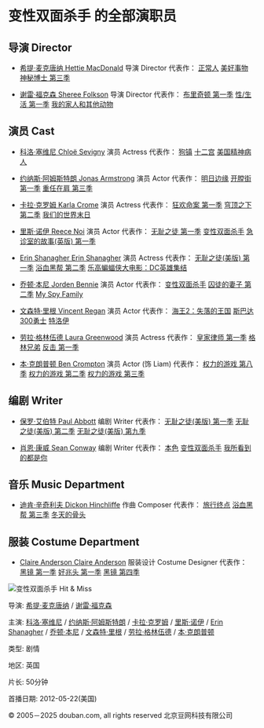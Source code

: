 # 变性双面杀手 的全部演职员

## 导演 Director

- [希提·麦克唐纳 Hettie MacDonald](https://www.douban.com/personage/27488166/ "希提·麦克唐纳 Hettie MacDonald") 导演 Director 代表作： [正常人](https://movie.douban.com/subject/33477335/ "正常人") [美好事物](https://movie.douban.com/subject/1300426/ "美好事物") [神秘博士 第三季](https://movie.douban.com/subject/3691183/ "神秘博士")
    
- [谢雷·福克森 Sheree Folkson](https://www.douban.com/personage/27512232/ "谢雷·福克森 Sheree Folkson") 导演 Director 代表作： [布里奇顿 第一季](https://movie.douban.com/subject/33405285/ "布里奇顿") [性/生活 第一季](https://movie.douban.com/subject/34801172/ "性/生活") [我的家人和其他动物](https://movie.douban.com/subject/1862913/ "我的家人和其他动物")
    

## 演员 Cast

- [科洛·塞维尼 Chloë Sevigny](https://www.douban.com/personage/27246287/ "科洛·塞维尼 Chloë Sevigny") 演员 Actress 代表作： [狗镇](https://movie.douban.com/subject/1298759/ "狗镇") [十二宫](https://movie.douban.com/subject/1781126/ "十二宫") [美国精神病人](https://movie.douban.com/subject/1301715/ "美国精神病人")
    
- [约纳斯·阿姆斯特朗 Jonas Armstrong](https://www.douban.com/personage/27219656/ "约纳斯·阿姆斯特朗 Jonas Armstrong") 演员 Actor 代表作： [明日边缘](https://movie.douban.com/subject/4746257/ "明日边缘") [开膛街 第一季](https://movie.douban.com/subject/10441623/ "开膛街") [重任在肩 第三季](https://movie.douban.com/subject/26742620/ "重任在肩")
    
- [卡拉·克罗姆 Karla Crome](https://www.douban.com/personage/27565695/ "卡拉·克罗姆 Karla Crome") 演员 Actress 代表作： [狂欢命案 第一季](https://movie.douban.com/subject/26313808/ "狂欢命案") [穹顶之下 第二季](https://movie.douban.com/subject/24876475/ "穹顶之下") [我们的世界末日](https://movie.douban.com/subject/26308527/ "我们的世界末日")
    
- [里斯·诺伊 Reece Noi](https://www.douban.com/personage/27340346/ "里斯·诺伊 Reece Noi") 演员 Actor 代表作： [无耻之徒 第一季](https://movie.douban.com/subject/1474087/ "无耻之徒") [变性双面杀手](https://movie.douban.com/subject/10750643/ "变性双面杀手") [急诊室的故事(英版) 第一季](https://movie.douban.com/subject/20450913/ "急诊室的故事(英版)")
    
- [Erin Shanagher Erin Shanagher](https://www.douban.com/personage/27565694/ "Erin Shanagher Erin Shanagher") 演员 Actress 代表作： [无耻之徒(美版) 第一季](https://movie.douban.com/subject/4729738/ "无耻之徒(美版)") [浴血黑帮 第二季](https://movie.douban.com/subject/25754843/ "浴血黑帮") [乐高蝙蝠侠大电影：DC英雄集结](https://movie.douban.com/subject/21349175/ "乐高蝙蝠侠大电影：DC英雄集结")
    
- [乔顿·本尼 Jorden Bennie](https://www.douban.com/personage/27491613/ "乔顿·本尼 Jorden Bennie") 演员 Actor 代表作： [变性双面杀手](https://movie.douban.com/subject/10750643/ "变性双面杀手") [囚徒的妻子 第二季](https://movie.douban.com/subject/22993884/ "囚徒的妻子") [My Spy Family](https://movie.douban.com/subject/5186329/ "My")
    
- [文森特·里根 Vincent Regan](https://www.douban.com/personage/27250768/ "文森特·里根 Vincent Regan") 演员 Actor 代表作： [海王2：失落的王国](https://movie.douban.com/subject/30444942/ "海王2：失落的王国") [斯巴达300勇士](https://movie.douban.com/subject/1853176/ "斯巴达300勇士") [特洛伊](https://movie.douban.com/subject/1308751/ "特洛伊")
    
- [劳拉·格林伍德 Laura Greenwood](https://www.douban.com/personage/27493290/ "劳拉·格林伍德 Laura Greenwood") 演员 Actress 代表作： [皇家律师 第一季](https://movie.douban.com/subject/5919662/ "皇家律师") [格林兄弟](https://movie.douban.com/subject/1309053/ "格林兄弟") [反击 第一季](https://movie.douban.com/subject/2367948/ "反击")
    
- [本·克朗普顿 Ben Crompton](https://www.douban.com/personage/27493456/ "本·克朗普顿 Ben Crompton") 演员 Actor (饰 Liam) 代表作： [权力的游戏 第八季](https://movie.douban.com/subject/26584183/ "权力的游戏") [权力的游戏 第二季](https://movie.douban.com/subject/6558062/ "权力的游戏") [权力的游戏 第三季](https://movie.douban.com/subject/10590706/ "权力的游戏")
    

## 编剧 Writer

- [保罗·艾伯特 Paul Abbott](https://www.douban.com/personage/27261626/ "保罗·艾伯特 Paul Abbott") 编剧 Writer 代表作： [无耻之徒(美版) 第一季](https://movie.douban.com/subject/4729738/ "无耻之徒(美版)") [无耻之徒(美版) 第二季](https://movie.douban.com/subject/6727679/ "无耻之徒(美版)") [无耻之徒(美版) 第九季](https://movie.douban.com/subject/27194302/ "无耻之徒(美版)")
    
- [肖恩·康威 Sean Conway](https://www.douban.com/personage/27565997/ "肖恩·康威 Sean Conway") 编剧 Writer 代表作： [本色](https://movie.douban.com/subject/30471495/ "本色") [变性双面杀手](https://movie.douban.com/subject/10750643/ "变性双面杀手") [我所看到的都是你](https://movie.douban.com/subject/26333300/ "我所看到的都是你")
    

## 音乐 Music Department

- [迪肯·辛奇利夫 Dickon Hinchliffe](https://www.douban.com/personage/35115238/ "迪肯·辛奇利夫 Dickon Hinchliffe") 作曲 Composer 代表作： [旅行终点](https://movie.douban.com/subject/25821461/ "旅行终点") [浴血黑帮 第三季](https://movie.douban.com/subject/26473874/ "浴血黑帮") [冬天的骨头](https://movie.douban.com/subject/3610676/ "冬天的骨头")
    

## 服装 Costume Department

- [Claire Anderson Claire Anderson](https://www.douban.com/personage/35766341/ "Claire Anderson Claire Anderson") 服装设计 Costume Designer 代表作： [黑镜 第一季](https://movie.douban.com/subject/7054120/ "黑镜") [好兆头 第一季](https://movie.douban.com/subject/26846856/ "好兆头") [黑镜 第四季](https://movie.douban.com/subject/26898192/ "黑镜")

![变性双面杀手 Hit & Miss](https://img3.doubanio.com/view/photo/s_ratio_poster/public/p1877265107.webp)

导演: [希提·麦克唐纳](https://www.douban.com/personage/27488166/) / [谢雷·福克森](https://www.douban.com/personage/27512232/)

主演: [科洛·塞维尼](https://www.douban.com/personage/27246287/) / [约纳斯·阿姆斯特朗](https://www.douban.com/personage/27219656/) / [卡拉·克罗姆](https://www.douban.com/personage/27565695/) / [里斯·诺伊](https://www.douban.com/personage/27340346/) / [Erin Shanagher](https://www.douban.com/personage/27565694/) / [乔顿·本尼](https://www.douban.com/personage/27491613/) / [文森特·里根](https://www.douban.com/personage/27250768/) / [劳拉·格林伍德](https://www.douban.com/personage/27493290/) / [本·克朗普顿](https://www.douban.com/personage/27493456/)

类型: 剧情

地区: 英国

片长: 50分钟

首播日期: 2012-05-22(美国)

© 2005－2025 douban.com, all rights reserved 北京豆网科技有限公司
<!-- tcd_original_link https://movie.douban.com/subject/10750643/celebrities -->
